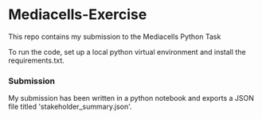 # Mediacells-Exercise

This repo contains my submission to the Mediacells Python Task

To run the code, set up a local python virtual environment and install the requirements.txt.

### Submission 

My submission has been written in a python notebook and exports a JSON file titled 'stakeholder_summary.json'.

